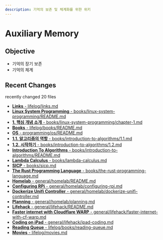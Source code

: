```yaml
---
description: 기억의 보존 및 체계화를 위한 위키
---
```


# Auxiliary Memory

## Objective

* 기억의 장기 보존
* 기억의 체계

## Recent Changes

recently changed 20 files

* [**Links** - lifelog/links.md](lifelog/links.md)
* [**Linux System Programming** - books/linux-system-programming/README.md](books/linux-system-programming/README.md)
* [**1. 핵심 개념 소개** - books/linux-system-programming/chapter-1.md](books/linux-system-programming/chapter-1.md)
* [**Books** - lifelog/books/README.md](lifelog/books/README.md)
* [**OS** - programming/os/README.md](programming/os/README.md)
* [**1.1. 알고리즘의 역할** - books/introduction-to-algorithms/1.1.md](books/introduction-to-algorithms/1.1.md)
* [**1.2. 시작하기** - books/introduction-to-algorithms/1.2.md](books/introduction-to-algorithms/1.2.md)
* [**Introduction To Algorithms** - books/introduction-to-algorithms/README.md](books/introduction-to-algorithms/README.md)
* [**Lambda Calculus** - books/lambda-calculus.md](books/lambda-calculus.md)
* [**SICP** - books/sicp.md](books/sicp.md)
* [**The Rust Programming Language** - books/the-rust-programming-language.md](books/the-rust-programming-language.md)
* [**Homelab** - general/homelab/README.md](general/homelab/README.md)
* [**Configuring RPi** - general/homelab/configuring-rpi.md](general/homelab/configuring-rpi.md)
* [**Dockerize Unifi Controller** - general/homelab/dockerize-unifi-controller.md](general/homelab/dockerize-unifi-controller.md)
* [**Planning** - general/homelab/planning.md](general/homelab/planning.md)
* [**Lifehack** - general/lifehack/README.md](general/lifehack/README.md)
* [**Faster internet with Cloudflare WARP** - general/lifehack/faster-internet-with-cf-warp.md](general/lifehack/faster-internet-with-cf-warp.md)
* [**Coding on iPad** - general/lifehack/ipad-coding.md](general/lifehack/ipad-coding.md)
* [**Reading Queue** - lifelog/books/reading-queue.md](lifelog/books/reading-queue.md)
* [**Movies** - lifelog/movies.md](lifelog/movies.md)
